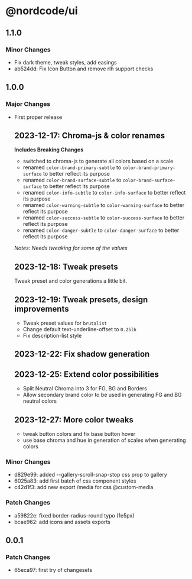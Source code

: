 # @nordcode/ui

## 1.1.0

### Minor Changes

-   Fix dark theme, tweak styles, add easings
-   ab524dd: Fix Icon Button and remove rlh support checks

## 1.0.0

### Major Changes

-   First proper release

    ## 2023-12-17: Chroma-js & color renames

    **Includes Breaking Changes**

    -   switched to chroma-js to generate all colors based on a scale
    -   renamed `color-brand-primary-subtle` to `color-brand-primary-surface` to better reflect its
        purpose
    -   renamed `color-brand-surface-subtle` to `color-brand-surface-surface` to better reflect its
        purpose
    -   renamed `color-info-subtle` to `color-info-surface` to better reflect its purpose
    -   renamed `color-warning-subtle` to `color-warning-surface` to better reflect its purpose
    -   renamed `color-success-subtle` to `color-success-surface` to better reflect its purpose
    -   renamed `color-danger-subtle` to `color-danger-surface` to better reflect its purpose

    _Notes: Needs tweaking for some of the values_

    ## 2023-12-18: Tweak presets

    Tweak preset and color generations a little bit.

    ## 2023-12-19: Tweak presets, design improvements

    -   Tweak preset values for `brutalist`
    -   Change default text-underline-offset to `0.25lh`
    -   Fix description-list style

    ## 2023-12-22: Fix shadow generation

    ## 2023-12-25: Extend color possibilities

    -   Split Neutral Chroma into 3 for FG, BG and Borders
    -   Allow secondary brand color to be used in generating FG and BG neutral colors

    ## 2023-12-27: More color tweaks

    -   tweak button colors and fix base button hover
    -   use base chroma and hue in generation of scales when generating colors

### Minor Changes

-   d829e99: added --gallery-scroll-snap-stop css prop to gallery
-   6025a83: add first batch of css component styles
-   c42d1f3: add new export /media for css @custom-media

### Patch Changes

-   a59822e: fixed border-radius-round typo (1e5px)
-   bcae962: add icons and assets exports

## 0.0.1

### Patch Changes

-   65eca97: first try of changesets
